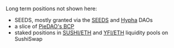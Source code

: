 Long term positions not shown here:

* SEEDS, mostly granted via the [SEEDS](https://joinseeds.com/) and [Hypha](https://dho.hypha.earth/) DAOs
* a slice of [PieDAO's BCP](https://pools.piedao.org/#/pie/0xe4f726adc8e89c6a6017f01eada77865db22da14)
* staked positions in [SUSHI/ETH](https://sushiswap.fi/pair/0x795065dcc9f64b5614c407a6efdc400da6221fb0) and [YFI/ETH](https://sushiswap.fi/pair/0x088ee5007c98a9677165d78dd2109ae4a3d04d0c) liquidity pools on SushiSwap

